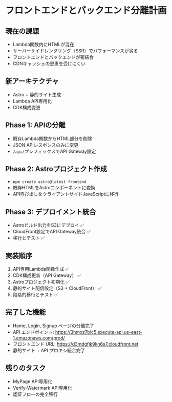 # フロントエンドとバックエンド分離計画

## 現在の課題
- Lambda関数内にHTMLが混在
- サーバーサイドレンダリング（SSR）でパフォーマンスが劣る
- フロントエンドとバックエンドが密結合
- CDNキャッシュの恩恵を受けにくい

## 新アーキテクチャ
- Astro + 静的サイト生成
- Lambda API専用化
- CDK構成変更

## Phase 1: APIの分離
- 既存Lambda関数からHTML部分を削除
- JSON APIレスポンスのみに変更
- `/api/`プレフィックスでAPI Gateway設定

## Phase 2: Astroプロジェクト作成
- `npm create astro@latest frontend`
- 既存HTMLをAstroコンポーネントに変換
- API呼び出しをクライアントサイドJavaScriptに移行

## Phase 3: デプロイメント統合
- Astroビルド出力をS3にデプロイ ✅
- CloudFront設定でAPI Gateway統合 ✅
- 移行とテスト ✅

## 実装順序
1. API専用Lambda関数作成 ✅
2. CDK構成更新（API Gateway） ✅
3. Astroプロジェクト初期化 ✅
4. 静的サイト配信設定（S3 + CloudFront） ✅
5. 段階的移行とテスト ✅

## 完了した機能
- Home, Login, Signup ページの分離完了
- API エンドポイント: https://3hmxz7blc5.execute-api.us-east-1.amazonaws.com/prod/
- フロントエンド URL: https://d3mdgfjk9kn6s7.cloudfront.net
- 静的サイト + API プロキシ統合完了

## 残りのタスク
- MyPage API専用化
- Verify-Watermark API専用化
- 認証フローの完全移行